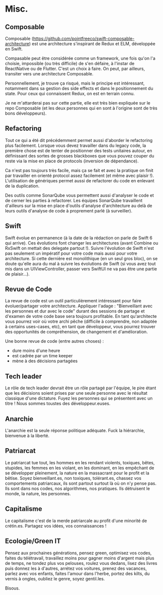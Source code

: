 # Misc.

## Composable

Composable (https://github.com/pointfreeco/swift-composable-architecture) est une architecture s'inspirant de Redux et ELM, développée en Swift.

Compasable peut être considérée comme un framework, une fois qu'on l'a choisie, impossible (ou très difficile) de s'en défaire, à l'instar de ReactNative ou de Flutter. C'est un choix à faire. On peut, par ailleurs, transiter vers une architecture Composable.

Personnellement, je trouve ça risqué, mais le principe est intéressant, notamment dans sa gestion des side effects et dans le positionnement du state. Pour ceux qui connaissent Redux, on est en terrain connu.

Je ne m'attarderai pas sur cette partie, elle est très bien expliquée sur le repo Composable (et les deux personnes qui en sont à l'origine sont de très bons développeurs).

## Refactoring

Tout ce qui a été dit précédemment permet aussi d'aborder le refactoring plus facilement. Lorsque vous devez travailler dans du legacy code, la première chose est de tenter de positionner des tests unitaires autour, en définissant des sortes de grosses blackboxes que vous pouvez couper du reste via la mise en place de protocols (inversion de dépendance).

Ca n'est pas toujours très facile, mais ça se fait et avec la pratique on finit par travailler en orienté protocol assez facilement (et même avec plaisir !). L'utilisation de génériques permet aussi de refactorer du code en enlevant de la duplication.

Des outils comme SonarQube vous permettent aussi d'analyser le code et de cerner les parties à refactorer. Les équipes SonarQube travaillent d'ailleurs sur la mise en place d'outils d'analyse d'architecture au delà de leurs outils d'analyse de code à proprement parlé (à surveiller).

## Swift

Swift évolue en permanence (à la date de la rédaction on parle de Swift 6 qui arrive). Ces évolutions font changer les architectures (avant Combine ou RxSwift on mettait des delegate partout !). Suivre l'évolution de Swift n'est pas seulement un impératif pour votre code mais aussi pour votre architecture. Si cette dernière est monolithique (en un seul gros bloc), on se doute qu'elle aura du mal à suivre les évolutions de Swift (si vous avez tout mis dans un UIViewController, passer vers SwiftUI ne va pas être une partie de plaisir...).

## Revue de Code

La revue de code est un outil particulièrement intéressant pour faire évoluer/partager votre architecture. Appliquer l'adage : "Bienveillant avec les personnes et dur avec le code" durant des sessions de partage et d'examen de votre code base sera toujours profitable. En tant qu'architecte vous pourrez voir où votre archi pêche (difficile à comprendre, non adaptée à certains uses-cases, etc), en tant que développeur, vous pourrez trouver des opportunités de compréhension, de changement et d'amélioration.

Une bonne revue de code (entre autres choses) :
- dure moins d'une heure
- est cadrée par un time keeper
- mène à des décisions partagées

## Tech leader

Le rôle de tech leader devrait être un rôle partagé par l'équipe, le pire étant que les décisions soient prises par une seule personne avec le résultat classique d'une dictature. Fuyez les personnes qui se présentent avec un titre ! Nous sommes toustes des développeur.euses.

## Anarchie

L'anarchie est la seule réponse politique adéquate. Fuck la hiérarchie, bienvenue à la liberté.

## Patriarcat

Le patriarcat tue tout, les hommes en les rendant violents, toxiques, bêtes, stupides, les femmes en les violant, en les dominant, en les empêchant de se développer pleinement, la nature en la massacrant pour le profit et la bêtise. Soyez bienveillant.es, non toxiques, tolérant.es, chassez vos comportements patriarcaux, ils sont partout surtout là où on n'y pense pas. Ils sont dans nos codes, nos algorithmes, nos pratiques. Ils détruisent le monde, la nature, les personnes.

## Capitalisme

Le capitalisme c'est de la merde patriarcale au profit d'une minorité de crétin.es. Partagez vos idées, vos connaissances !

## Ecologie/Green IT

Pensez aux prochaines générations, pensez green, optimisez vos codes, faites du télétravail, travaillez moins pour gagner moins d'argent mais plus de temps, ne tondez plus vos pelouses, roulez vous dedans, lisez des livres puis donnez les à d'autres, arrétez vos voitures, prenez des vacances, parlez avec vos enfants, faites l'amour dans l'herbe, portez des kilts, du vernis à ongles, oubliez le genre, soyez gentil.les.

Bisous.